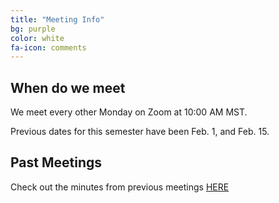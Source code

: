 ```yaml
---
title: "Meeting Info"
bg: purple
color: white
fa-icon: comments
---
```


## When do we meet
We meet every other Monday on Zoom at 10:00 AM MST. 

Previous dates for this semester have been Feb. 1, and Feb. 15. 


## Past Meetings

Check out the minutes from previous meetings [HERE](https://docs.google.com/document/d/1fgRbg_wIIDVRq55lGUKMuYTF_4RjbiSYvMHMO_TJe5g/edit?usp=sharing)
